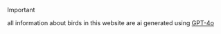 > [!IMPORTANT]  
> all information about birds in this website are ai generated using [GPT-4o](https://chatgpt.com)